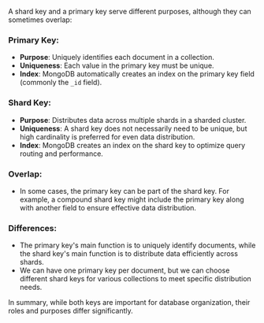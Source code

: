 A shard key and a primary key serve different purposes, although they can sometimes overlap:

### **Primary Key**:
- **Purpose**: Uniquely identifies each document in a collection.
- **Uniqueness**: Each value in the primary key must be unique.
- **Index**: MongoDB automatically creates an index on the primary key field (commonly the `_id` field).

### **Shard Key**:
- **Purpose**: Distributes data across multiple shards in a sharded cluster.
- **Uniqueness**: A shard key does not necessarily need to be unique, but high cardinality is preferred for even data distribution.
- **Index**: MongoDB creates an index on the shard key to optimize query routing and performance.

### **Overlap**:
- In some cases, the primary key can be part of the shard key. For example, a compound shard key might include the primary key along with another field to ensure effective data distribution.

### **Differences**:
- The primary key's main function is to uniquely identify documents, while the shard key's main function is to distribute data efficiently across shards.
- We can have one primary key per document, but we can choose different shard keys for various collections to meet specific distribution needs.

In summary, while both keys are important for database organization, their roles and purposes differ significantly.

